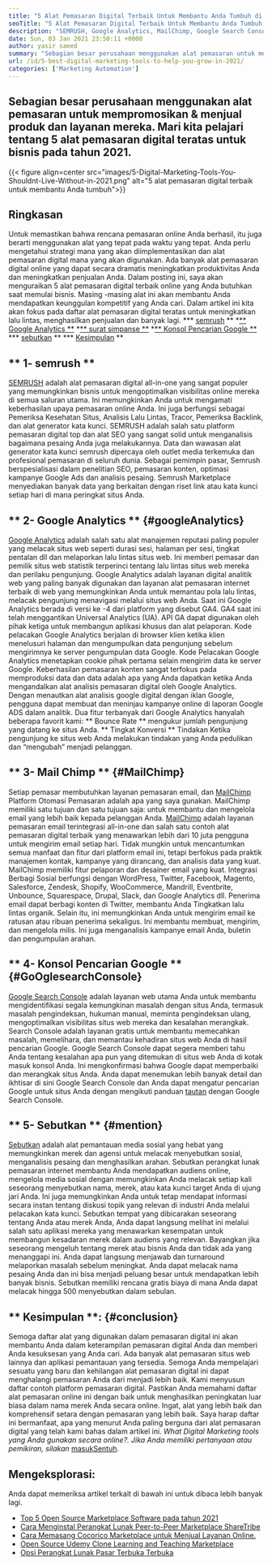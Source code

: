 ```yaml
---
title: "5 Alat Pemasaran Digital Terbaik Untuk Membantu Anda Tumbuh di 2021" 
seoTitle: "5 Alat Pemasaran Digital Terbaik Untuk Membantu Anda Tumbuh di 2021" 
description: "SEMRUSH, Google Analytics, MailChimp, Google Search Console dan sebutan adalah alat pemasaran digital terbaik yang paling terjangkau dan berguna untuk mengembangkan bisnis." 
date: Sun, 03 Jan 2021 23:50:11 +0000
author: yasir saeed
summary: "Sebagian besar perusahaan menggunakan alat pemasaran untuk mempromosikan & amp; jual produk dan layanan mereka. Mari kita pelajari tentang 5 alat pemasaran digital teratas untuk bisnis pada tahun 2021." 
url: /id/5-best-digital-marketing-tools-to-help-you-grow-in-2021/
categories: ['Marketing Automation']
---
```


## Sebagian besar perusahaan menggunakan alat pemasaran untuk mempromosikan & menjual produk dan layanan mereka. Mari kita pelajari tentang 5 alat pemasaran digital teratas untuk bisnis pada tahun 2021.

{{< figure align=center src="images/5-Digital-Marketing-Tools-You-Shouldnt-Live-Without-in-2021.png" alt="5 alat pemasaran digital terbaik untuk membantu Anda tumbuh">}}


## **Ringkasan**
Untuk memastikan bahwa rencana pemasaran online Anda berhasil, itu juga berarti menggunakan alat yang tepat pada waktu yang tepat. Anda perlu mengetahui strategi mana yang akan diimplementasikan dan alat pemasaran digital mana yang akan digunakan. Ada banyak alat pemasaran digital online yang dapat secara dramatis meningkatkan produktivitas Anda dan meningkatkan penjualan Anda. Dalam posting ini, saya akan menguraikan 5 alat pemasaran digital terbaik online yang Anda butuhkan saat memulai bisnis. Masing -masing alat ini akan membantu Anda mendapatkan keunggulan kompetitif yang Anda cari.
Dalam artikel ini kita akan fokus pada daftar alat pemasaran digital teratas untuk meningkatkan lalu lintas, menghasilkan penjualan dan banyak lagi.
  *** [semrush][1] **
  *[** Google Analytics **][2]
  *[** surat simpanse **][3]
  *[** Konsol Pencarian Google **][4]
  *** [sebutkan][5] **
  *** [Kesimpulan][6] **

## ** 1- semrush **
[SEMRUSH][7] adalah alat pemasaran digital all-in-one yang sangat populer yang memungkinkan bisnis untuk mengoptimalkan visibilitas online mereka di semua saluran utama. Ini memungkinkan Anda untuk mengamati keberhasilan upaya pemasaran online Anda. Ini juga berfungsi sebagai Pemeriksa Kesehatan Situs, Analisis Lalu Lintas, Tracor, Pemeriksa Backlink, dan alat generator kata kunci. SEMRUSH adalah salah satu platform pemasaran digital top dan alat SEO yang sangat solid untuk menganalisis bagaimana pesaing Anda juga melakukannya.
Data dan wawasan alat generator kata kunci semrush dipercaya oleh outlet media terkemuka dan profesional pemasaran di seluruh dunia. Sebagai pemimpin pasar, Semrush berspesialisasi dalam penelitian SEO, pemasaran konten, optimasi kampanye Google Ads dan analisis pesaing. Semrush Marketplace menyediakan banyak data yang berkaitan dengan riset link atau kata kunci setiap hari di mana peringkat situs Anda.

## ** 2- Google Analytics ** {#googleAnalytics}
[Google Analytics][8] adalah salah satu alat manajemen reputasi paling populer yang melacak situs web seperti durasi sesi, halaman per sesi, tingkat pentalan dll dan melaporkan lalu lintas situs web. Ini memberi pemasar dan pemilik situs web statistik terperinci tentang lalu lintas situs web mereka dan perilaku pengunjung. Google Analytics adalah layanan digital analitik web yang paling banyak digunakan dan layanan alat pemasaran internet terbaik di web yang memungkinkan Anda untuk memantau pola lalu lintas, melacak pengunjung menavigasi melalui situs web Anda.
Saat ini Google Analytics berada di versi ke -4 dari platform yang disebut GA4. GA4 saat ini telah menggantikan Universal Analytics (UA). API GA dapat digunakan oleh pihak ketiga untuk membangun aplikasi khusus dan alat pelaporan. Kode pelacakan Google Analytics berjalan di browser klien ketika klien menelusuri halaman dan mengumpulkan data pengunjung sebelum mengirimnya ke server pengumpulan data Google. Kode Pelacakan Google Analytics menetapkan cookie pihak pertama selain mengirim data ke server Google. Keberhasilan pemasaran konten sangat terfokus pada memproduksi data dan data adalah apa yang Anda dapatkan ketika Anda mengandalkan alat analisis pemasaran digital oleh Google Analytics.
Dengan menautkan alat analisis google digital dengan iklan Google, pengguna dapat membuat dan meninjau kampanye online di laporan Google ADS dalam analitik. Dua fitur terbanyak dari Google Analytics hanyalah beberapa favorit kami:
** Bounce Rate ** mengukur jumlah pengunjung yang datang ke situs Anda.
** Tingkat Konversi ** Tindakan Ketika pengunjung ke situs web Anda melakukan tindakan yang Anda pedulikan dan “mengubah” menjadi pelanggan.

## ** 3- Mail Chimp ** {#MailChimp}
Setiap pemasar membutuhkan layanan pemasaran email, dan [MailChimp][9] Platform Otomasi Pemasaran adalah apa yang saya gunakan. MailChimp memiliki satu tujuan dan satu tujuan saja: untuk membantu dan mengelola email yang lebih baik kepada pelanggan Anda.
[MailChimp][9] adalah layanan pemasaran email terintegrasi all-in-one dan salah satu contoh alat pemasaran digital terbaik yang menawarkan lebih dari 10 juta pengguna untuk mengirim email setiap hari. Tidak mungkin untuk mencantumkan semua manfaat dan fitur dari platform email ini, tetapi berfokus pada praktik manajemen kontak, kampanye yang dirancang, dan analisis data yang kuat.
MailChimp memiliki fitur pelaporan dan desainer email yang kuat. Integrasi Berbagi Sosial berfungsi dengan WordPress, Twitter, Facebook, Magento, Salesforce, Zendesk, Shopify, WooCommerce, Mandrill, Eventbrite, Unbounce, Squarespace, Drupal, Slack, dan Google Analytics dll. Penerima email dapat berbagi konten di Twitter, membantu Anda Tingkatkan lalu lintas organik.
Selain itu, ini memungkinkan Anda untuk mengirim email ke ratusan atau ribuan penerima sekaligus. Ini membantu membuat, mengirim, dan mengelola milis. Ini juga menganalisis kampanye email Anda, buletin dan pengumpulan arahan.

## ** 4- Konsol Pencarian Google ** {#GoOglesearchConsole}
[Google Search Console][10] adalah layanan web utama Anda untuk membantu mengidentifikasi segala kemungkinan masalah dengan situs Anda, termasuk masalah pengindeksan, hukuman manual, meminta pengindeksan ulang, mengoptimalkan visibilitas situs web mereka dan kesalahan merangkak. Search Console adalah layanan gratis untuk membantu memecahkan masalah, memelihara, dan memantau kehadiran situs web Anda di hasil pencarian Google.
Google Search Console dapat segera memberi tahu Anda tentang kesalahan apa pun yang ditemukan di situs web Anda di kotak masuk konsol Anda. Ini mengkonfirmasi bahwa Google dapat memperbaiki dan merangkak situs Anda. Anda dapat menemukan lebih banyak detail dan ikhtisar di sini Google Search Console dan Anda dapat mengatur pencarian Google untuk situs Anda dengan mengikuti panduan [tautan][10] dengan Google Search Console.

## ** 5- Sebutkan ** {#mention}
[Sebutkan][11] adalah alat pemantauan media sosial yang hebat yang memungkinkan merek dan agensi untuk melacak menyebutkan sosial, menganalisis pesaing dan menghasilkan arahan. Sebutkan perangkat lunak pemasaran internet membantu Anda mendapatkan audiens online, mengelola media sosial dengan memungkinkan Anda melacak setiap kali seseorang menyebutkan nama, merek, atau kata kunci target Anda di ujung jari Anda.
Ini juga memungkinkan Anda untuk tetap mendapat informasi secara instan tentang diskusi topik yang relevan di industri Anda melalui pelacakan kata kunci. Sebutkan tempat yang dibicarakan seseorang tentang Anda atau merek Anda, Anda dapat langsung melihat ini melalui salah satu aplikasi mereka yang menawarkan kesempatan untuk membangun kesadaran merek dalam audiens yang relevan.
Bayangkan jika seseorang mengeluh tentang merek atau bisnis Anda dan tidak ada yang menanggapi ini. Anda dapat langsung menjawab dan turnaround melaporkan masalah sebelum meningkat. Anda dapat melacak nama pesaing Anda dan ini bisa menjadi peluang besar untuk mendapatkan lebih banyak bisnis. Sebutkan memiliki rencana gratis biaya di mana Anda dapat melacak hingga 500 menyebutkan dalam sebulan.

## ** Kesimpulan **: {#conclusion}
Semoga daftar alat yang digunakan dalam pemasaran digital ini akan membantu Anda dalam keterampilan pemasaran digital Anda dan memberi Anda kesuksesan yang Anda cari. Ada banyak alat pemasaran situs web lainnya dan aplikasi pemantauan yang tersedia. Semoga Anda mempelajari sesuatu yang baru dan kehilangan alat pemasaran digital ini dapat menghalangi pemasaran Anda dari menjadi lebih baik.
Kami menyusun daftar contoh platform pemasaran digital. Pastikan Anda memahami daftar alat pemasaran online ini dengan baik untuk menghasilkan peningkatan luar biasa dalam nama merek Anda secara online. Ingat, alat yang lebih baik dan komprehensif setara dengan pemasaran yang lebih baik. Saya harap daftar ini bermanfaat, apa yang menurut Anda paling berguna dari alat pemasaran digital yang telah kami bahas dalam artikel ini.
_What Digital Marketing_ _tools yang Anda gunakan secara online?. Jika Anda memiliki pertanyaan atau pemikiran, silakan_ [masuk][12][Sentuh][13].

## Mengeksplorasi:
Anda dapat memeriksa artikel terkait di bawah ini untuk dibaca lebih banyak lagi.
  * [Top 5 Open Source Marketplace Software pada tahun 2021][14]
  * [Cara Menginstal Perangkat Lunak Peer-to-Peer Marketplace ShareTribe][15]
  * [Cara Memasang Cocorico Marketplace untuk Menjual Layanan Online.][16]
  * [Open Source Udemy Clone Learning and Teaching Marketplace][17]
  * [Opsi Perangkat Lunak Pasar Terbuka Terbuka][18]

  
[1]: #SEMRush
[2]: #GoogleAnalytics
[3]: #MailChimp
[4]: #GoogleSearchConsole
[5]: #Mention
[6]: #Conclusion
[7]: https://www.semrush.com/
[8]: https://analytics.google.com/
[9]: https://mailchimp.com/
[10]: https://search.google.com/search-console/about
[11]: https://mention.com/en/
[12]: mailto:yasir.saeed@aspose.com
[13]: https://forum.containerize.com
[14]: https://blog.containerize.com/marketplace/top-5-open-source-marketplace-software-in-2021/
[15]: https://products.containerize.com/marketplace/sharetribe/
[16]: https://products.containerize.com/marketplace/cocorico/
[17]: https://products.containerize.com/marketplace/edurge/
[18]: https://products.containerize.com/marketplace/
